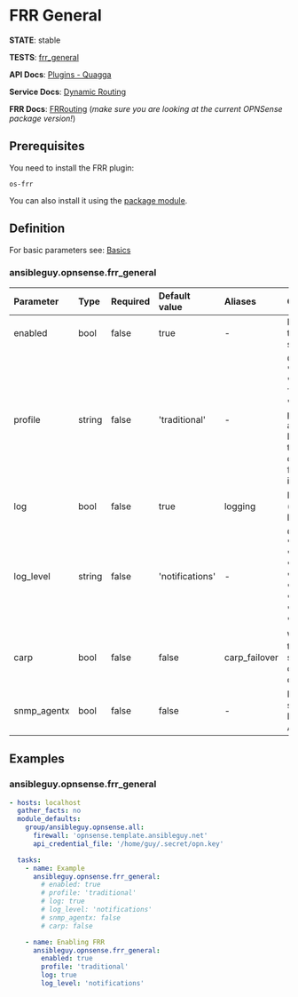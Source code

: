 # FRR General

**STATE**: stable

**TESTS**: [frr_general](https://github.com/ansibleguy/collection_opnsense/blob/latest/tests/frr_general.yml)

**API Docs**: [Plugins - Quagga](https://docs.opnsense.org/development/api/plugins/quagga.html)

**Service Docs**: [Dynamic Routing](https://docs.opnsense.org/manual/dynamic_routing.html)

**FRR Docs**: [FRRouting](https://docs.frrouting.org/) (_make sure you are looking at the current OPNSense package version!_)

## Prerequisites

You need to install the FRR plugin:
```
os-frr
```

You can also install it using the [package module](https://opnsense.ansibleguy.net/en/latest/modules/package.html).

## Definition

For basic parameters see: [Basics](https://opnsense.ansibleguy.net/en/latest/usage/2_basic.html)

### ansibleguy.opnsense.frr_general

| Parameter | Type   | Required | Default value               | Aliases       | Comment                                                                                                                                      |
|:----------|:-------|:---------|:----------------------------|:--------------|:---------------------------------------------------------------------------------------------------------------------------------------------|
| enabled   | bool   | false     | true                        | -             | En- or disable the FRR service                                                                                                               |
| profile   | string          | false    | 'traditional'                            | -             | One of: 'traditional', 'datacenter'. The 'datacenter' profile is more aggressive. Please refer to the FRR documentation for more information |
| log      | bool   | false     | true                        | logging              | En- or disable (syslog) logging                                                                                                              |
| log_level   | string          | false    | 'notifications'             | -             | One of: 'critical', 'emergencies', 'errors', 'alerts', 'warnings', 'notifications', 'informational', 'debugging'.                            |
| carp      | bool   | false     | false                       | carp_failover | Will activate the routing service only on the primary device                                                                                 |
| snmp_agentx      | bool   | false     | false                       | -             | En- or disable support for Net-SNMP AgentX                                                                                                   |


## Examples

### ansibleguy.opnsense.frr_general

```yaml
- hosts: localhost
  gather_facts: no
  module_defaults:
    group/ansibleguy.opnsense.all:
      firewall: 'opnsense.template.ansibleguy.net'
      api_credential_file: '/home/guy/.secret/opn.key'

  tasks:
    - name: Example
      ansibleguy.opnsense.frr_general:
        # enabled: true
        # profile: 'traditional'
        # log: true
        # log_level: 'notifications'
        # snmp_agentx: false
        # carp: false

    - name: Enabling FRR
      ansibleguy.opnsense.frr_general:
        enabled: true
        profile: 'traditional'
        log: true
        log_level: 'notifications'
```
